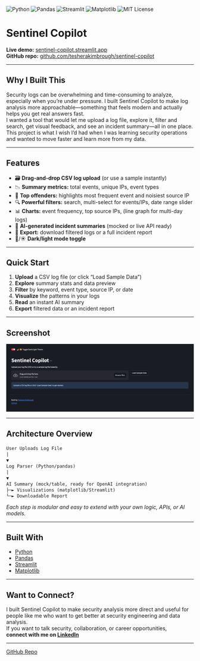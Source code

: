 ![Python](https://img.shields.io/badge/Python-3.10-blue?logo=python)
![Pandas](https://img.shields.io/badge/Pandas-Data%20Analysis-150458?logo=pandas)
![Streamlit](https://img.shields.io/badge/Streamlit-App-FF4B4B?logo=streamlit)
![Matplotlib](https://img.shields.io/badge/Matplotlib-Visualization-3776AB?logo=matplotlib)
![MIT License](https://img.shields.io/badge/License-MIT-green)

# Sentinel Copilot

**Live demo:** [sentinel-copilot.streamlit.app](https://sentinel-copilot.streamlit.app)  
**GitHub repo:** [github.com/tesherakimbrough/sentinel-copilot](https://github.com/tesherakimbrough/sentinel-copilot)

---

## Why I Built This

Security logs can be overwhelming and time-consuming to analyze, especially when you’re under pressure. I built Sentinel Copilot to make log analysis more approachable—something that feels modern and actually helps you get real answers fast.  
I wanted a tool that would let me upload a log file, explore it, filter and search, get visual feedback, and see an incident summary—all in one place.  
This project is what I wish I’d had when I was learning security operations and wanted to move faster and learn more from my data.

---

## Features

- 🗃️ **Drag-and-drop CSV log upload** (or use a sample instantly)
- 📉 **Summary metrics:** total events, unique IPs, event types
- 🚦 **Top offenders:** highlights most frequent event and noisiest source IP
- 🔍 **Powerful filters:** search, multi-select for events/IPs, date range slider
- 📊 **Charts:** event frequency, top source IPs, (line graph for multi-day logs)
- 🤖 **AI-generated incident summaries** (mocked or live API ready)
- 💾 **Export:** download filtered logs or a full incident report
- 🌙/☀️ **Dark/light mode toggle**

---

## Quick Start

1. **Upload** a CSV log file (or click “Load Sample Data”)
2. **Explore** summary stats and data preview
3. **Filter** by keyword, event type, source IP, or date
4. **Visualize** the patterns in your logs
5. **Read** an instant AI summary
6. **Export** filtered data or an incident report

---

## Screenshot

![Sentinel Copilot Dashboard](screenshot.png)

---

## Architecture Overview

```
User Uploads Log File
|
▼
Log Parser (Python/pandas)
|
▼
AI Summary (mock/table, ready for OpenAI integration)
├─► Visualizations (matplotlib/Streamlit)
└─► Downloadable Report
```


*Each step is modular and easy to extend with your own logic, APIs, or AI models.*

---

## Built With

- [Python](https://python.org)
- [Pandas](https://pandas.pydata.org/)
- [Streamlit](https://streamlit.io/)
- [Matplotlib](https://matplotlib.org/)

---

## Want to Connect?

I built Sentinel Copilot to make security analysis more direct and useful for people like me who want to get better at security engineering and data analysis.  
If you want to talk security, collaboration, or career opportunities,  
**connect with me on [LinkedIn](https://www.linkedin.com/in/tesherakimbrough/)**

---

[GitHub Repo](https://github.com/tesherakimbrough/sentinel-copilot)
